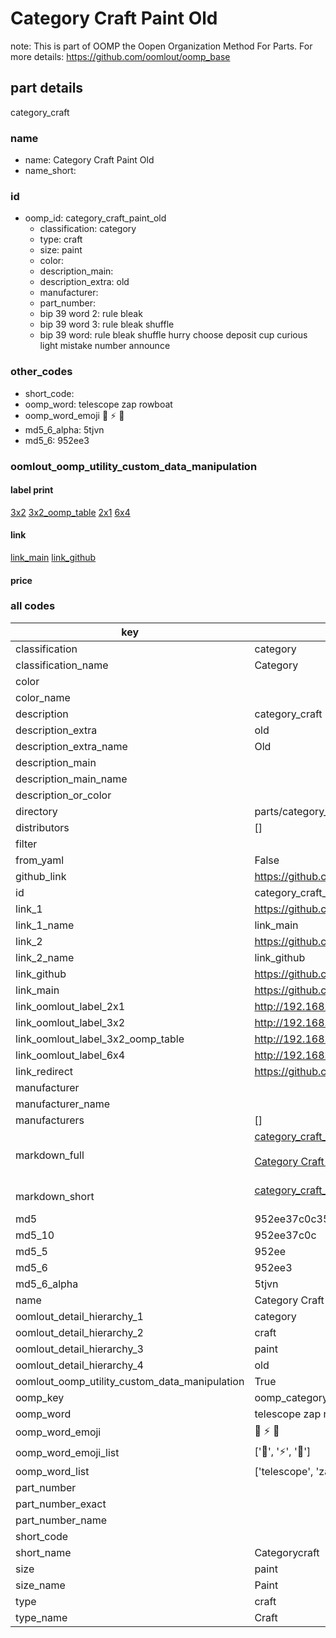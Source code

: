 # Category Craft Paint Old  

note: This is part of OOMP the Oopen Organization Method For Parts. For more details: https://github.com/oomlout/oomp_base

##  part details
  



category_craft



### name
* name: Category Craft Paint Old
* name_short: 
### id
* oomp_id: category_craft_paint_old
  * classification: category
  * type: craft
  * size: paint
  * color: 
  * description_main: 
  * description_extra: old
  * manufacturer: 
  * part_number: 
  * bip 39 word 2: rule bleak
  * bip 39 word 3: rule bleak shuffle
  * bip 39 word: rule bleak shuffle hurry choose deposit cup curious light mistake number announce

### other_codes
* short_code: 
* oomp_word: telescope zap rowboat
* oomp_word_emoji :telescope: :zap: :rowboat:
* md5_6_alpha: 5tjvn
* md5_6: 952ee3






### oomlout_oomp_utility_custom_data_manipulation
#### label print
[3x2](http://192.168.1.245:1112/?label=oomp%205tjvn)
[3x2_oomp_table](http://192.168.1.108:1112/?label=oomp%205tjvn)
[2x1](http://192.168.1.242:1112/?label=oomp%205tjvn)
[6x4](http://192.168.1.55:1112/?label=oomp%205tjvn)    

#### link

[link_main](https://github.com/oomlout/oomlout_oomp_version_1_messy/tree/main/parts/category_craft_paint_old) [link_github](https://github.com/oomlout/oomlout_oomp_version_1_messy/tree/main/parts/category_craft_paint_old)                             

#### price







### all codes 
| key | value |  
| --- | --- |  
| classification | category |  
| classification_name | Category |  
| color |  |  
| color_name |  |  
| description | category_craft |  
| description_extra | old |  
| description_extra_name | Old |  
| description_main |  |  
| description_main_name |  |  
| description_or_color |   |  
| directory | parts/category_craft_paint_old |  
| distributors | [] |  
| filter |  |  
| from_yaml | False |  
| github_link | https://github.com/oomlout/oomlout_oomp_part_src/tree/main/parts/category_craft_paint_old |  
| id | category_craft_paint_old |  
| link_1 | https://github.com/oomlout/oomlout_oomp_version_1_messy/tree/main/parts/category_craft_paint_old |  
| link_1_name | link_main |  
| link_2 | https://github.com/oomlout/oomlout_oomp_version_1_messy/tree/main/parts/category_craft_paint_old |  
| link_2_name | link_github |  
| link_github | https://github.com/oomlout/oomlout_oomp_version_1_messy/tree/main/parts/category_craft_paint_old |  
| link_main | https://github.com/oomlout/oomlout_oomp_version_1_messy/tree/main/parts/category_craft_paint_old |  
| link_oomlout_label_2x1 | http://192.168.1.242:1112/?label=oomp%205tjvn |  
| link_oomlout_label_3x2 | http://192.168.1.245:1112/?label=oomp%205tjvn |  
| link_oomlout_label_3x2_oomp_table | http://192.168.1.108:1112/?label=oomp%205tjvn |  
| link_oomlout_label_6x4 | http://192.168.1.55:1112/?label=oomp%205tjvn |  
| link_redirect | https://github.com/oomlout/oomlout_oomp_version_1_messy/tree/main/parts/category_craft_paint_old |  
| manufacturer |  |  
| manufacturer_name |  |  
| manufacturers | [] |  
| markdown_full | [category_craft_paint_old](none)<br>[](none)<br>[Category Craft Paint Old](none)<br><br> |  
| markdown_short | [category_craft_paint_old](none)<br><br> |  
| md5 | 952ee37c0c35e6b4ec1426fb8ec5e5e9 |  
| md5_10 | 952ee37c0c |  
| md5_5 | 952ee |  
| md5_6 | 952ee3 |  
| md5_6_alpha | 5tjvn |  
| name | Category Craft Paint Old |  
| oomlout_detail_hierarchy_1 | category |  
| oomlout_detail_hierarchy_2 | craft |  
| oomlout_detail_hierarchy_3 | paint |  
| oomlout_detail_hierarchy_4 | old |  
| oomlout_oomp_utility_custom_data_manipulation | True |  
| oomp_key | oomp_category_craft_paint_old |  
| oomp_word | telescope zap rowboat |  
| oomp_word_emoji | :telescope: :zap: :rowboat: |  
| oomp_word_emoji_list | [':telescope:', ':zap:', ':rowboat:'] |  
| oomp_word_list | ['telescope', 'zap', 'rowboat'] |  
| part_number |  |  
| part_number_exact |  |  
| part_number_name |  |  
| short_code |  |  
| short_name | Categorycraft |  
| size | paint |  
| size_name | Paint |  
| type | craft |  
| type_name | Craft |  
